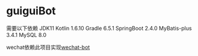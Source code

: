 # guiguiBot
需要以下依赖
JDK11
Kotlin 1.6.10
Gradle 6.5.1
SpringBoot 2.4.0
MyBatis-plus 3.4.1
MySQL 8.0 



wechat依赖此项目实现[wechat-bot](https://github.com/cixingguangming55555/wechat-bot)
